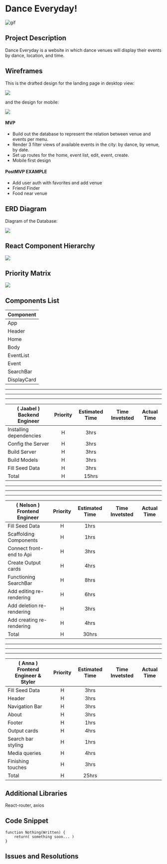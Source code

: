 # Dance Everyday!

![gif](https://media.giphy.com/media/Ymhz7H7Ye0gX3xuk59/giphy.gif)

## Project Description

Dance Everyday is a website in which dance venues will display their events by dance, location, and time.

## Wireframes

This is the drafted design for the landing page in desktop view:

![](https://i.imgur.com/x00gjfJ.png)

and the design for mobile:

![](https://i.imgur.com/BYik3If.png)

#### MVP

- Build out the database to represent the relation between venue and events per menu.
- Render 3 filter views of available events in the city: by dance, by venue, by date.
- Set up routes for the home, event list, edit, event, create.
- Mobile first design

#### PostMVP EXAMPLE

- Add user auth with favorites and add venue
- Friend Finder
- Food near venue

## ERD Diagram

Diagram of the Database:

![](https://i.imgur.com/rHMbifN.jpg)

## React Component Hierarchy

![](https://imgur.com/a/MtS2Gc6.jpg)

## Priority Matrix

![](https://i.imgur.com/Tas9IlH.jpg)

## Components List

| Component   |
| ----------- |
| App         |
| Header      |
| Home        |
| Body        |
| EventList   |
| Event       |
| SearchBar   |
| DisplayCard |

---

---

---


| ( **Jaabel** ) Backend Engineer                | Priority | Estimated Time | Time Invetsted | Actual Time |
| ---------------------- | :------: | :------------: | :------------: | :---------: |
| Installing dependencies |    H     |      3hrs      |          |       |
| Config the Server      |    H     |      3hrs      |          |       |
| Build Server           |    H     |      3hrs      |          |       |
| Build Models           |    H     |      3hrs      |          |       |
| Fill Seed Data         |    H     |      3hrs      |          |       |
| Total                  |    H     |      15hrs      |          |       |


---

---

---


| ( **Nelson** ) Frontend Engineer | Priority | Estimated Time | Time Invetsted | Actual Time |
| -------------------------------- | :------: | :------------: | :------------: | :---------: |
| Fill Seed Data                   |    H     |      1hrs      |                |             |
| Scaffolding Components           |    H     |      1hrs      |                |             |
| Connect front-end to Api         |    H     |      3hrs      |                |             |
| Create Output cards              |    H     |      4hrs      |                |             |
| Functioning SearchBar            |    H     |      8hrs      |                |             |
| Add editing re-rendering         |    H     |      6hrs      |                |             |
| Add deletion re-rendering        |    H     |      3hrs      |                |             |
| Add creating re-rendering        |    H     |      4hrs      |                |             |
| Total                            |    H     |     30hrs      |                |             |


---

---

---


| ( **Anna** ) Frontend Engineer & Styler        | Priority | Estimated Time | Time Invetsted | Actual Time |
| -------------- | :------: | :------------: | :------------: | :---------: |
| Fill Seed Data |    H     |      3hrs      |          |       |
| Header |    H     |      3hrs      |          |       |
| Navigation Bar |    H     |      3hrs      |          |       |
| About |    H     |      3hrs      |          |       |
| Footer |    H     |      1hrs      |          |       |
| Output cards |    H     |      4hrs      |          |       |
| Search bar styling |    H     |      1hrs      |          |       |
| Media queries |    H     |      4hrs      |          |       |
| Finishing touches |    H     |      3hrs      |          |       |
| Total          |    H     |      25hrs      |          |       |



## Additional Libraries

React-router, axios

## Code Snippet

```
function Nothing(Written) {
	return( something soon... )
}
```

## Issues and Resolutions
